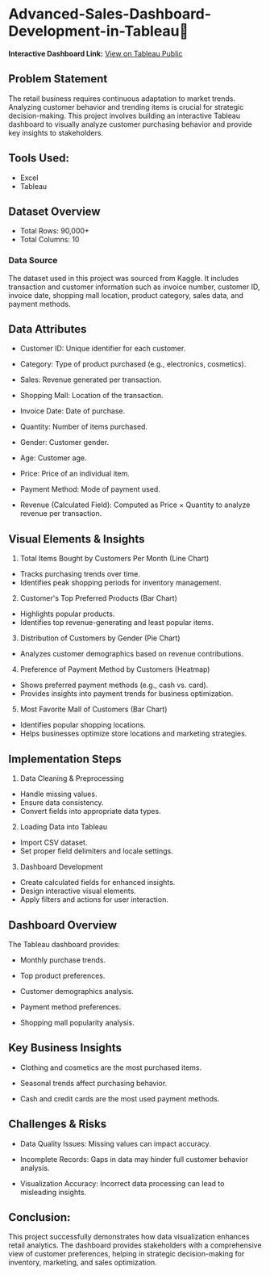 # Advanced-Sales-Dashboard-Development-in-Tableau👋

**Interactive Dashboard Link:** [View on Tableau Public](https://public.tableau.com/app/profile/ismail.abdul.maroof/viz/Customer_Dashboard_17378393669960/Dashboardforinsights)  
## Problem Statement
The retail business requires continuous adaptation to market trends. Analyzing customer behavior and trending items is crucial for strategic decision-making. This project involves building an interactive Tableau dashboard to visually analyze customer purchasing behavior and provide key insights to stakeholders.


## Tools Used:
- Excel
- Tableau
## Dataset Overview
- Total Rows: 90,000+
- Total Columns: 10
### Data Source
The dataset used in this project was sourced from Kaggle. It includes transaction and customer information such as invoice number, customer ID, invoice date, shopping mall location, product category, sales data, and payment methods.

## Data Attributes
- Customer ID: Unique identifier for each customer.

- Category: Type of product purchased (e.g., electronics, cosmetics).

- Sales: Revenue generated per transaction.

- Shopping Mall: Location of the transaction.

- Invoice Date: Date of purchase.

- Quantity: Number of items purchased.

- Gender: Customer gender.

- Age: Customer age.

- Price: Price of an individual item.

- Payment Method: Mode of payment used.

- Revenue (Calculated Field): Computed as Price × Quantity to analyze revenue per transaction.


## Visual Elements & Insights
1. Total Items Bought by Customers Per Month (Line Chart)

- Tracks purchasing trends over time.
- Identifies peak shopping periods for inventory management.
2. Customer's Top Preferred Products (Bar Chart)
- Highlights popular products.
- Identifies top revenue-generating and least popular items.
3. Distribution of Customers by Gender (Pie Chart)
- Analyzes customer demographics based on revenue contributions.
4. Preference of Payment Method by Customers (Heatmap)
- Shows preferred payment methods (e.g., cash vs. card).
- Provides insights into payment trends for business optimization.
5. Most Favorite Mall of Customers (Bar Chart)
- Identifies popular shopping locations.
- Helps businesses optimize store locations and marketing strategies.
## Implementation Steps
1. Data Cleaning & Preprocessing
- Handle missing values.
- Ensure data consistency.
- Convert fields into appropriate data types.
2. Loading Data into Tableau
- Import CSV dataset.
- Set proper field delimiters and locale settings.
3. Dashboard Development
- Create calculated fields for enhanced insights.
- Design interactive visual elements.
- Apply filters and actions for user interaction.
## Dashboard Overview
The Tableau dashboard provides:
- Monthly purchase trends.

- Top product preferences.

- Customer demographics analysis.

- Payment method preferences.

- Shopping mall popularity analysis.
## Key Business Insights

- Clothing and cosmetics are the most purchased items.

- Seasonal trends affect purchasing behavior.

- Cash and credit cards are the most used payment methods.
## Challenges & Risks

- Data Quality Issues: Missing values can impact accuracy.

- Incomplete Records: Gaps in data may hinder full customer behavior analysis.

- Visualization Accuracy: Incorrect data processing can lead to misleading insights.

## Conclusion:

This project successfully demonstrates how data visualization enhances retail analytics. The dashboard provides stakeholders with a comprehensive view of customer preferences, helping in strategic decision-making for inventory, marketing, and sales optimization.
